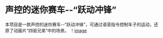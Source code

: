 # 声控的迷你赛车--“跃动冲锋”
本项目是一款声控的迷你赛车--“跃动冲锋”，可通过语音指令控制车子的运动，还原了动画片“四驱兄弟”中的场景。
！[image](https://github.com/JingYang1124/Acoustic-controlled-Mini-Racer-Beat-Magnum/blob/master/Image/1_声控版“跃动冲锋”.jpg)
